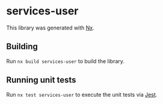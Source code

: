 # services-user

This library was generated with [Nx](https://nx.dev).

## Building

Run `nx build services-user` to build the library.

## Running unit tests

Run `nx test services-user` to execute the unit tests via [Jest](https://jestjs.io).
